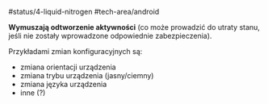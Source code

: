 #status/4-liquid-nitrogen
#tech-area/android

**Wymuszają odtworzenie aktywności** (co może prowadzić do utraty stanu, jeśli nie zostały wprowadzone odpowiednie zabezpieczenia).

Przykładami zmian konfiguracyjnych są:
- zmiana orientacji urządzenia
- zmiana trybu urządzenia (jasny/ciemny)
- zmiana języka urządzenia
- inne (?)

